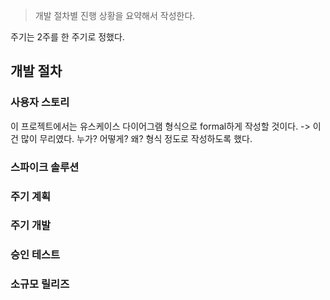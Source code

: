 > 개발 절차별 진행 상황을 요약해서 작성한다.

주기는 2주를 한 주기로 정했다.

## 개발 절차

### 사용자 스토리
이 프로젝트에서는 유스케이스 다이어그램 형식으로 formal하게 작성할 것이다.
-> 이건 많이 무리였다.
누가? 어떻게? 왜? 형식 정도로 작성하도록 했다.

### 스파이크 솔루션


### 주기 계획


### 주기 개발


### 승인 테스트


### 소규모 릴리즈
